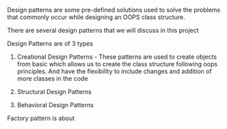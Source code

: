 Design patterns are some pre-defined solutions used to solve the problems
that commonly occur while designing an OOPS class structure.

There are several design patterns that we will discuss in this project


Design Patterns are of 3 types

1) Creational Design Patterns - These patterns are used to create objects from basic
   which allows us to create the class structure following oops principles. And have the
   flexibility to include changes and addition of more classes in the code

2) Structural Design Patterns
3) Behavioral Design Patterns




Factory pattern is about 
